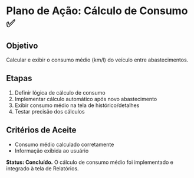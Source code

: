 # Plano de Ação: Cálculo de Consumo ✅

## Objetivo
Calcular e exibir o consumo médio (km/l) do veículo entre abastecimentos.

## Etapas
1. Definir lógica de cálculo de consumo
2. Implementar cálculo automático após novo abastecimento
3. Exibir consumo médio na tela de histórico/detalhes
4. Testar precisão dos cálculos

## Critérios de Aceite
- Consumo médio calculado corretamente
- Informação exibida ao usuário

**Status: Concluído.** O cálculo de consumo médio foi implementado e integrado à tela de Relatórios.